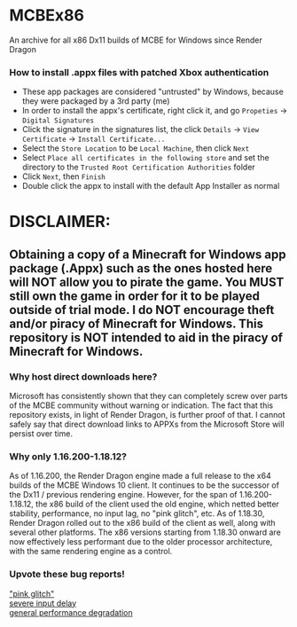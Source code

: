 # MCBEx86
An archive for all x86 Dx11 builds of MCBE for Windows since Render Dragon

### How to install .appx files with patched Xbox authentication
- These app packages are considered "untrusted" by Windows, because they were packaged by a 3rd party (me)
- In order to install the appx's certificate, right click it, and go `Propeties` -> `Digital Signatures`
- Click the signature in the signatures list, the click `Details` -> `View Certificate` -> `Install Certificate...`
- Select the `Store Location` to be `Local Machine`, then click `Next`
- Select `Place all certificates in the following store` and set the directory to the `Trusted Root Certification Authorities` folder
- Click `Next`, then `Finish`
- Double click the appx to install with the default App Installer as normal

# DISCLAIMER:
## Obtaining a copy of a Minecraft for Windows app package (.Appx) such as the ones hosted here will NOT allow you to pirate the game. You MUST still own the game in order for it to be played outside of trial mode. I do NOT encourage theft and/or piracy of Minecraft for Windows. This repository is NOT intended to aid in the piracy of Minecraft for Windows.

### Why host direct downloads here?
Microsoft has consistently shown that they can completely screw over parts of the MCBE community without warning or indication. The fact that this repository exists, in light of Render Dragon, is further proof of that. I cannot safely say that direct download links to APPXs from the Microsoft Store will persist over time.

### Why only 1.16.200-1.18.12?
As of 1.16.200, the Render Dragon engine made a full release to the x64 builds of the MCBE Windows 10 client. It continues to be the successor of the Dx11 / previous rendering engine. However, for the span of 1.16.200-1.18.12, the x86 build of the client used the old engine, which netted better stability, performance, no input lag, no "pink glitch", etc. As of 1.18.30, Render Dragon rolled out to the x86 build of the client as well, along with several other platforms. The x86 versions starting from 1.18.30 onward are now effectively less performant due to the older processor architecture, with the same rendering engine as a control.

### Upvote these bug reports!
["pink glitch"](https://bugs.mojang.com/browse/MCPE-105487)<br />
[severe input delay](https://bugs.mojang.com/browse/MCPE-98861)<br />
[general performance degradation](https://bugs.mojang.com/browse/MCPE-142934)